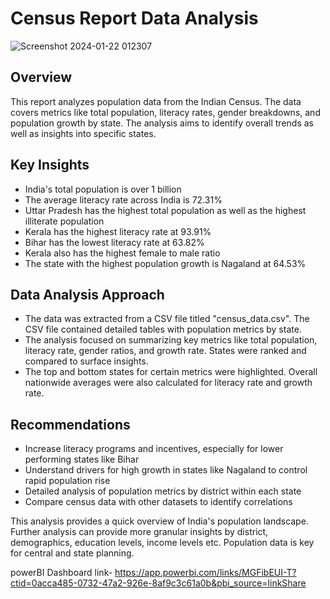 # Census Report Data Analysis
![Screenshot 2024-01-22 012307](https://github.com/rajmangesh/Indian_Census/assets/95671470/6f2911f7-9031-4e09-8b6f-d8ff259f7dea)

## Overview
This report analyzes population data from the Indian Census. The data covers metrics like total population, literacy rates, gender breakdowns, and population growth by state.
The analysis aims to identify overall trends as well as insights into specific states.

## Key Insights
- India's total population is over 1 billion
- The average literacy rate across India is 72.31%
- Uttar Pradesh has the highest total population as well as the highest illiterate population
- Kerala has the highest literacy rate at 93.91%
- Bihar has the lowest literacy rate at 63.82%
- Kerala also has the highest female to male ratio
- The state with the highest population growth is Nagaland at 64.53%

## Data Analysis Approach
- The data was extracted from a CSV file titled "census_data.csv". The CSV file contained detailed tables with population metrics by state.
- The analysis focused on summarizing key metrics like total population, literacy rate, gender ratios, and growth rate. States were ranked and compared to surface insights.
- The top and bottom states for certain metrics were highlighted. Overall nationwide averages were also calculated for literacy rate and growth rate.

## Recommendations
- Increase literacy programs and incentives, especially for lower performing states like Bihar
- Understand drivers for high growth in states like Nagaland to control rapid population rise
- Detailed analysis of population metrics by district within each state
- Compare census data with other datasets to identify correlations

This analysis provides a quick overview of India's population landscape. Further analysis can provide more granular insights by district, demographics, education levels, income levels etc. Population data is key for central and state planning.

powerBI Dashboard link- https://app.powerbi.com/links/MGFibEUI-T?ctid=0acca485-0732-47a2-926e-8af9c3c61a0b&pbi_source=linkShare
